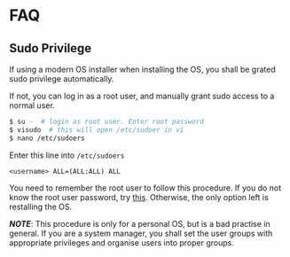 # FAQ

## Sudo Privilege 

If using a modern OS installer when installing the OS, you shall be grated sudo privilege automatically. 

If not, you can log in as a root user, and manually grant sudo access to a normal user.

```sh
$ su -  # login as root user. Enter root password
$ visudo  # this will open /etc/sudoer in vi
$ nano /etc/sudoers  
```

Enter this line into `/etc/sudoers`

```
<username> ALL=(ALL:ALL) ALL
```

You need to remember the root user to follow this procedure.
If you do not know the root user password, try [this](https://en.wikibooks.org/wiki/Linux_Guide/Reset_a_forgotten_root_password).
Otherwise, the only option left is restalling the OS.

*__NOTE__*: This procedure is only for a personal OS, but is a bad practise in general.
If you are a system manager, you shall set the user groups with appropriate privileges and organise users into proper groups.
